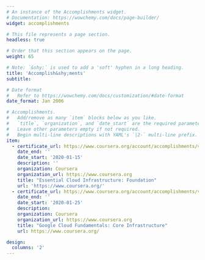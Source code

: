 ```yaml
---
# An instance of the Accomplishments widget.
# Documentation: https://wowchemy.com/docs/page-builder/
widget: accomplishments

# This file represents a page section.
headless: true

# Order that this section appears on the page.
weight: 65

# Note: `&shy;` is used to add a 'soft' hyphen in a long heading.
title: 'Accomplish&shy;ments'
subtitle:

# Date format
#   Refer to https://wowchemy.com/docs/customization/#date-format
date_format: Jan 2006

# Accomplishments.
#   Add/remove as many `item` blocks below as you like.
#   `title`, `organization`, and `date_start` are the required parameters.
#   Leave other parameters empty if not required.
#   Begin multi-line descriptions with YAML's `|2-` multi-line prefix.
item:
  - certificate_url: https://www.coursera.org/account/accomplishments/verify/Y3DPARCKJ6E5 
    date_end: ''
    date_start: '2020-01-15'
    description: ''
    organization: Coursera
    organization_url: https://www.coursera.org
    title: "Essential Cloud Infrastructure: Foundation"
    url: 'https://www.coursera.org/'
  - certificate_url: https://www.coursera.org/account/accomplishments/verify/DS3GUNMVBDYU
    date_end: ''
    date_start: '2020-01-25'
    description: 
    organization: Coursera
    organization_url: https://www.coursera.org
    title: "Google Cloud Fundamentals: Core Infrastructure"
    url: https://www.coursera.org/

design:
  columns: '2'
---
```

